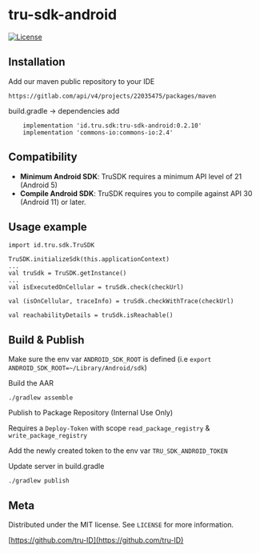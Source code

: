 
# tru-sdk-android

[![License][license-image]][license-url]


Installation
-------------

Add our maven public repository to your IDE

```
https://gitlab.com/api/v4/projects/22035475/packages/maven 
```

build.gradle -> dependencies add

```
    implementation 'id.tru.sdk:tru-sdk-android:0.2.10'
    implementation 'commons-io:commons-io:2.4'
```

Compatibility
-------------

 * **Minimum Android SDK**: TruSDK requires a minimum API level of 21 (Android 5)
 * **Compile Android SDK**: TruSDK requires you to compile against API 30  (Android 11) or later.

Usage example
-------------

```
import id.tru.sdk.TruSDK

TruSDK.initializeSdk(this.applicationContext)
...
val truSdk = TruSDK.getInstance()
...
val isExecutedOnCellular = truSdk.check(checkUrl)

val (isOnCellular, traceInfo) = truSdk.checkWithTrace(checkUrl)

val reachabilityDetails = truSdk.isReachable()

```


Build & Publish
-------------

Make sure the env var `ANDROID_SDK_ROOT` is defined (i.e `export ANDROID_SDK_ROOT=~/Library/Android/sdk`)

Build the AAR
```
./gradlew assemble
```

Publish to Package Repository (Internal Use Only)

Requires a `Deploy-Token` with scope `read_package_registry` & `write_package_registry`

Add the newly created token to the env var `TRU_SDK_ANDROID_TOKEN`

Update server in build.gradle

```
./gradlew publish
```

Meta
-------------
Distributed under the MIT license. See ``LICENSE`` for more information.

[https://github.com/tru-ID](https://github.com/tru-ID)

[license-image]: https://img.shields.io/badge/License-MIT-blue.svg
[license-url]: LICENSE

